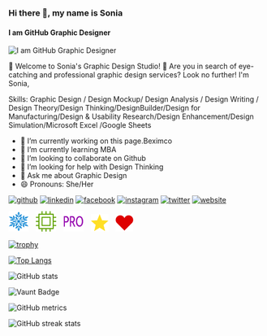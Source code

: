 ### Hi there 👋, my name is Sonia
#### I am GitHub Graphic Designer
![I am GitHub Graphic Designer](https://media.licdn.com/dms/image/v2/D5616AQGRzrfImD4_kQ/profile-displaybackgroundimage-shrink_350_1400/profile-displaybackgroundimage-shrink_350_1400/0/1699426790849?e=1729728000&v=beta&t=uZd7a4n4FJPb34_J5DC3tF0Z10kJLEjdD8nvebfHG6s)

🎨 Welcome to Sonia's Graphic Design Studio! 🎨 Are you in search of eye-catching and professional graphic design services? Look no further! I'm Sonia,

Skills: Graphic Design / Design Mockup/ Design Analysis / Design Writing / Design Theory/Design Thinking/DesignBuilder/Design for Manufacturing/Design & Usability Research/Design Enhancement/Design Simulation/Microsoft Excel /Google Sheets

- 🔭 I’m currently working on this page.Beximco 
- 🌱 I’m currently learning MBA 
- 👯 I’m looking to collaborate on Github 
- 🤔 I’m looking for help with Design Thinking 
- 💬 Ask me about Graphic Design 
- 😄 Pronouns: She/Her 


[<img src='https://cdn.jsdelivr.net/npm/simple-icons@3.0.1/icons/github.svg' alt='github' height='40'>](https://github.com/SoniasDS)  [<img src='https://cdn.jsdelivr.net/npm/simple-icons@3.0.1/icons/linkedin.svg' alt='linkedin' height='40'>](https://www.linkedin.com/in/SoniasDS/)  [<img src='https://cdn.jsdelivr.net/npm/simple-icons@3.0.1/icons/facebook.svg' alt='facebook' height='40'>](https://www.facebook.com/https://www.facebook.com/sonia.ashique.5/)  [<img src='https://cdn.jsdelivr.net/npm/simple-icons@3.0.1/icons/instagram.svg' alt='instagram' height='40'>](https://www.instagram.com/https://www.instagram.com/soniaakter997//)  [<img src='https://cdn.jsdelivr.net/npm/simple-icons@3.0.1/icons/twitter.svg' alt='twitter' height='40'>](https://twitter.com/https://twitter.com/soniaakter97)  [<img src='https://cdn.jsdelivr.net/npm/simple-icons@3.0.1/icons/icloud.svg' alt='website' height='40'>](https://sites.google.com/view/soniasite1/home)  

<a href='https://archiveprogram.github.com/'><img src='https://raw.githubusercontent.com/acervenky/animated-github-badges/master/assets/acbadge.gif' width='40' height='40'></a> <a href='https://docs.github.com/en/developers'><img src='https://raw.githubusercontent.com/acervenky/animated-github-badges/master/assets/devbadge.gif' width='40' height='40'></a> <a href='https://github.com/pricing'><img src='https://raw.githubusercontent.com/acervenky/animated-github-badges/master/assets/pro.gif' width='40' height='40'></a> <a href='https://stars.github.com/'><img src='https://raw.githubusercontent.com/acervenky/animated-github-badges/master/assets/starbadge.gif' width='35' height='35'></a> <a href='https://docs.github.com/en/github/supporting-the-open-source-community-with-github-sponsors'><img src='https://raw.githubusercontent.com/acervenky/animated-github-badges/master/assets/sponsorbadge.gif' width='35' height='35'></a> 

[![trophy](https://github-profile-trophy.vercel.app/?username=SoniasDS)](https://github.com/ryo-ma/github-profile-trophy)

[![Top Langs](https://github-readme-stats.vercel.app/api/top-langs/?username=SoniasDS)](https://github.com/anuraghazra/github-readme-stats)

![GitHub stats](https://github-readme-stats.vercel.app/api?username=SoniasDS&show_icons=true&count_private=true)  

![Vaunt Badge](https://api.vaunt.dev/v1/github/entities/SoniasDS/contributions?format=svg&private=true)  

![GitHub metrics](https://metrics.lecoq.io/SoniasDS)  

![GitHub streak stats](https://streak-stats.demolab.com/?user=SoniasDS)  

